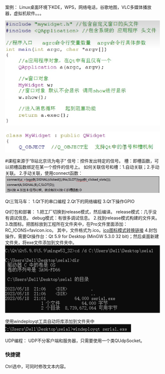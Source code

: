 案例：
Linux桌面环境下KDE，WPS，网络电话，谷歌地图，VLC多媒体播放器，虚拟机软件。。。

![](${currentFileDir}/20230520192831.png)

![](${currentFileDir}/20230520193111.png)



#课程来源于“B站北京讯为电子”
信号：控件发出特定的信号。
槽：即槽函数，可以把槽函数绑定在某一个控件的信号上。
如何关联信号和槽：1.自动关联；2.手动关联。
2.手动关联，使用connect函数：
![](${currentFileDir}/20230518103615.png)

Qt三驾马车：
1.Qt下的串口编程
2.Qt下的网络编程
3.Qt下操作GPIO

Qt打包和部署：
1.把工厂切换到release模式，然后编译。
release模式：几乎没有调试信息。
debug模式：有很多调试信息。
2.找到release模式构建的文件夹。
3.改图标。把图标放到工程所在文件夹中，在Pro文件里面添加：RC_ICONS=favicon.ico。
其中，文件格式为.ico。[ico图标模式转换链接](http://www.ico51.cn/)
4.封包操作，需要Qt操作台：Qt 5.9 for Desktop (MinGW 5.3.0 32 bit)；然后桌面新建文件夹，将exe文件添加到文件夹中。
![](${currentFileDir}/20230518211030.png)

使用windeployqt工具自动将库添加到文件夹中
![](${currentFileDir}/20230518211205.png)


UDP编程：
UDP不分客户端和服务器，只需要使用一个类QUdpSocket。


### 快捷键
Ctrl选中，可同时修改文本内容。